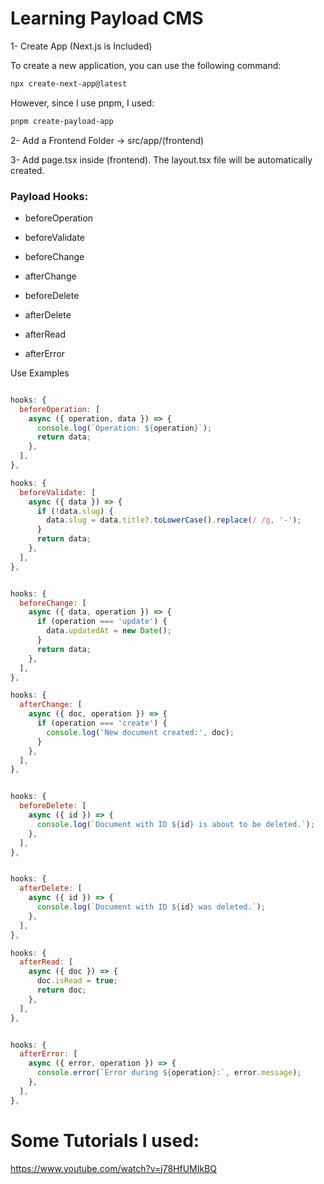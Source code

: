 # Learning Payload CMS

1- Create App (Next.js is Included)

To create a new application, you can use the following command:

```bash
npx create-next-app@latest
```

However, since I use pnpm, I used:

```bash
pnpm create-payload-app
```

2- Add a Frontend Folder -> src/app/(frontend)

3- Add page.tsx inside (frontend). The layout.tsx file will be automatically created.

### Payload Hooks:

- beforeOperation

- beforeValidate

- beforeChange

- afterChange

- beforeDelete

- afterDelete

- afterRead

- afterError

Use Examples

```js

hooks: {
  beforeOperation: [
    async ({ operation, data }) => {
      console.log(`Operation: ${operation}`);
      return data;
    },
  ],
},

hooks: {
  beforeValidate: [
    async ({ data }) => {
      if (!data.slug) {
        data.slug = data.title?.toLowerCase().replace(/ /g, '-');
      }
      return data;
    },
  ],
},


hooks: {
  beforeChange: [
    async ({ data, operation }) => {
      if (operation === 'update') {
        data.updatedAt = new Date();
      }
      return data;
    },
  ],
},

hooks: {
  afterChange: [
    async ({ doc, operation }) => {
      if (operation === 'create') {
        console.log('New document created:', doc);
      }
    },
  ],
},


hooks: {
  beforeDelete: [
    async ({ id }) => {
      console.log(`Document with ID ${id} is about to be deleted.`);
    },
  ],
},


hooks: {
  afterDelete: [
    async ({ id }) => {
      console.log(`Document with ID ${id} was deleted.`);
    },
  ],
},

hooks: {
  afterRead: [
    async ({ doc }) => {
      doc.isRead = true;
      return doc;
    },
  ],
},


hooks: {
  afterError: [
    async ({ error, operation }) => {
      console.error(`Error during ${operation}:`, error.message);
    },
  ],
},
```

# Some Tutorials I used:

https://www.youtube.com/watch?v=j78HfUMIkBQ
